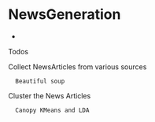 # NewsGeneration
- 
Todos
  
  Collect NewsArticles from various sources
    
      Beautiful soup

  Cluster the News Articles
  
  
      Canopy KMeans and LDA

  
  
